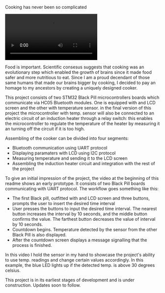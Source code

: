 Cooking has never been so complicated

![Prototype video.](Prototype.mp4 "Prototype video.")

Food is important. Scientific consesus suggests that cooking was an evolutionary step which enabled the growth of brains since it made food safer and more nutritious to eat.
Since I am a proud decendant of those same humans that made our brains bigger by cooking, I decided to pay an homage to my ancestors by creating a uniquely designed cooker.


This project consists of two STM32 Black Pill microcontrollers boards which communicate via HC05 Bluetooth modules. One is equipped with and LCD screen and the other with temperature sensor.
in the final version of this project the microcontroller with temp. sensor will also be connected to an electric circuit of an induction heater through a relay switch: this enables the microcontroller to regulate the temperature of the heater by measuring it an turning off the circuit if it is too high.

Assembling of the cooker can be divided into four segments:
* Bluetooth communication using UART protocol
* Displaying paramaters with LCD using I2C protocol
* Measuring temperature and sending it to the LCD screen
* Assembling the induction heater circuit and integration with the rest of the project 

To give an initial impression of the project, the video at the beginning of this readme shows an early prototype. It consists of two Black Pill boards communicating with UART protocol.
The workflow goes something like this:
* The first Black pill, outfitted with and LCD screen and three buttons, prompts the user to insert the desired time interval
* User presses the buttons to input the desired time interval. The nearest button increases the interval by 10 seconds, and the middle button confirms the value. The farthest button decreases the value of interval by 10 seconds.
* Countdown begins. Temperature detected by the sensor from the other Black Pill is also displayed.
* After the countdown screen displays a message signalling that the process is finished.

In this video I hold the sensor in my hand to showcase the project's ability to use temp. readings and change certain values accordingly. In this example, the blue LED lights up if the detected temp. is above 30 degrees celsius.

This project is in its earliest stages of development and is under construction. Updates soon to follow.
